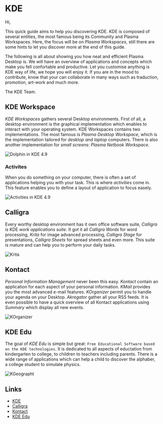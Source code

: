 # KDE

Hi,

This quick guide aims to help you discovering KDE. KDE is composed of several
entities, the most famous being its Community and Plasma Workspaces. Here, the
focus will be on _Plasma Workspaces_, still there are some hints to let you
discover more at the end of this guide.

The following is all about showing you how neat and efficient Plasma Desktop
is. We will have an overview of applications and concepts which make you fell
confortable and productive. Let you customise anything is KDE way of life,
we hope you will enjoy it. If you are in the mood to contribute, know that
your can collaborate in many ways such as traduction, promotion, art-work
and much more.

The KDE Team.

## KDE Workspace

_KDE Workspaces_ gathers several Desktop environments. First of all, a desktop
environment is the graphical implementation which enables to interact with your
operating system. KDE Workspaces contains two implementations. The most famous
is _Plasma Desktop Workspace_, which is the implementation tailored for
_desktop and laptop_ computers. There is also another implementation for _small
screens_: _Plasma Netbook Workspace_.

![Dolphin in KDE 4.9](https://raw.github.com/KINFOO/kde-booklet/master/images/workspaces/kde49-dolphin_.png "Browsing files in KDE 4.9")

### Activites

When you do something on your computer, there is often a set of applications
helping you with your task. This is where  _activities_ come in. This feature
enables you to define a layout of application to focus easely.

![Activities in KDE 4.9](https://raw.github.com/KINFOO/kde-booklet/master/images/workspaces/kde49-link-files-to-activities-cropped.png "Defining an activity")  

## Calligra

Every worthy desktop environment has it own office software suite, _Calligra_
is KDE _work applications suite_. It got it all _Calligra Words_ for word
processing, _Krita_ for image advanced processing, _Calligra Stage_ for
presentations, _Calligra Sheets_ for spread sheets and even more. This suite
is mature and can help you to perform your daily tasks.

![Krita](https://raw.github.com/KINFOO/kde-booklet/master/images/calligra/Krita-showing-the-brush-config-dialog-500x332.png "Krita showing the brush config dialog")

## Kontact

_Personal Information Management_ never been this easy. _Kontact_ contain an
application for each aspect of your personal information. _KMail_ provides you
the most advanced e-mail features. _KOrganizer_ permit you to handle your
agenda on your Desktop. _Akregator_ gather all your RSS feeds. It is even
possible to have a quick overview of all Kontact applications using _Summary_
which display all new events.

![KOrganizer](https://raw.github.com/KINFOO/kde-booklet/master/images/kontact/korganizer.png "KOrganizer in action")

## KDE Edu

The goal of _KDE Edu_ is simple but great: `Free Educational Software based on
the KDE technologies`. It is dedicated to  all aspects of eductation from
kindergarten to college, to children to teachers including parents. There is a
wide range of applications which can help a child to discover the alphaber, a
college student to simulate physics.

![KGeographt](https://raw.github.com/KINFOO/kde-booklet/master/images/kdeedu/kgeography.png "Learn geography")

## Links

* [KDE](http://www.kde.org)
* [Calligra](http://www.calligra.org)
* [Kontact](http://userbase.kde.org/Kontact)
* [KDE Edu](http://edu.kde.org)
